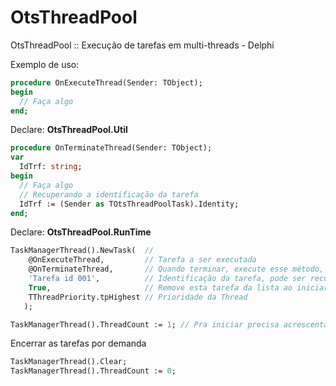 # OtsThreadPool
OtsThreadPool :: Execução de tarefas em multi-threads - Delphi


Exemplo de uso:
```pascal
procedure OnExecuteThread(Sender: TObject);
begin
  // Faça algo
end;
```

Declare: **OtsThreadPool.Util**
```pascal
procedure OnTerminateThread(Sender: TObject);
var
  IdTrf: string;
begin
  // Faça algo
  // Recuperando a identificação da tarefa 
  IdTrf := (Sender as TOtsThreadPoolTask).Identity;   
end;
```

Declare: **OtsThreadPool.RunTime**
```pascal
TaskManagerThread().NewTask(  //
    @OnExecuteThread,         // Tarefa a ser executada
    @OnTerminateThread,       // Quando terminar, execute esse método, caso contrário use nil
    'Tarefa id 001',          // Identificação da tarefa, pode ser recuperada em OnTerminateThread
    True,                     // Remove esta tarefa da lista ao iniciar? Padrão TRUE se for FALSE a tarefa é eterna
    TThreadPriority.tpHighest // Prioridade da Thread
   );

TaskManagerThread().ThreadCount := 1; // Pra iniciar precisa acrescentar o nº. de threads que deseja;
```

Encerrar as tarefas por demanda
```pascal
TaskManagerThread().Clear;
TaskManagerThread().ThreadCount := 0;
```
